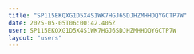 ```yaml
---
title: "SP115EKQXG1D5X4S1WK7HGJ6SDJHZMHHDQYGCTP7W"
date: 2025-05-05T06:00:42.405Z
user: SP115EKQXG1D5X4S1WK7HGJ6SDJHZMHHDQYGCTP7W
layout: "users"
---
```

    